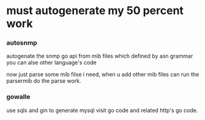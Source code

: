 # must autogenerate my 50 percent work

### autosnmp
autogenate the snmp go api from mib files which defined by asn grammar    
you can alse other language's code   

now just parse some mib filse i need,  when u add other mib files can run the parsermib do the parse work.   

### gowalle
use sqlx and gin to generate mysql visit go code and related http's go code.






